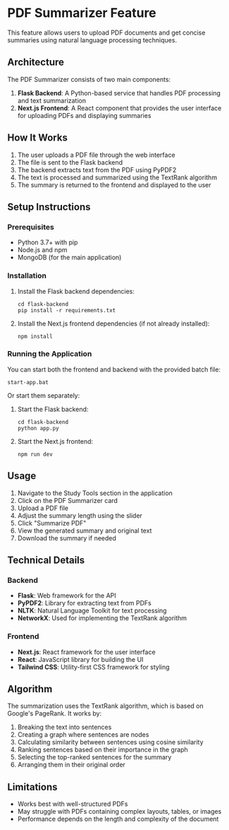 # PDF Summarizer Feature

This feature allows users to upload PDF documents and get concise summaries using natural language processing techniques.

## Architecture

The PDF Summarizer consists of two main components:

1. **Flask Backend**: A Python-based service that handles PDF processing and text summarization
2. **Next.js Frontend**: A React component that provides the user interface for uploading PDFs and displaying summaries

## How It Works

1. The user uploads a PDF file through the web interface
2. The file is sent to the Flask backend
3. The backend extracts text from the PDF using PyPDF2
4. The text is processed and summarized using the TextRank algorithm
5. The summary is returned to the frontend and displayed to the user

## Setup Instructions

### Prerequisites

- Python 3.7+ with pip
- Node.js and npm
- MongoDB (for the main application)

### Installation

1. Install the Flask backend dependencies:
   ```
   cd flask-backend
   pip install -r requirements.txt
   ```

2. Install the Next.js frontend dependencies (if not already installed):
   ```
   npm install
   ```

### Running the Application

You can start both the frontend and backend with the provided batch file:

```
start-app.bat
```

Or start them separately:

1. Start the Flask backend:
   ```
   cd flask-backend
   python app.py
   ```

2. Start the Next.js frontend:
   ```
   npm run dev
   ```

## Usage

1. Navigate to the Study Tools section in the application
2. Click on the PDF Summarizer card
3. Upload a PDF file
4. Adjust the summary length using the slider
5. Click "Summarize PDF"
6. View the generated summary and original text
7. Download the summary if needed

## Technical Details

### Backend

- **Flask**: Web framework for the API
- **PyPDF2**: Library for extracting text from PDFs
- **NLTK**: Natural Language Toolkit for text processing
- **NetworkX**: Used for implementing the TextRank algorithm

### Frontend

- **Next.js**: React framework for the user interface
- **React**: JavaScript library for building the UI
- **Tailwind CSS**: Utility-first CSS framework for styling

## Algorithm

The summarization uses the TextRank algorithm, which is based on Google's PageRank. It works by:

1. Breaking the text into sentences
2. Creating a graph where sentences are nodes
3. Calculating similarity between sentences using cosine similarity
4. Ranking sentences based on their importance in the graph
5. Selecting the top-ranked sentences for the summary
6. Arranging them in their original order

## Limitations

- Works best with well-structured PDFs
- May struggle with PDFs containing complex layouts, tables, or images
- Performance depends on the length and complexity of the document
